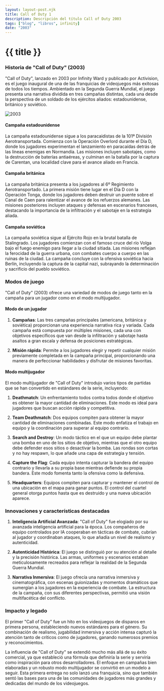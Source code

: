 ```yaml
---
layout: layout-post.njk
title: Call of Duty 1
description: Descripción del título Call of Duty 2003
tags: ["blog", "libros", infinity]
date: "2003"
---
```


# {{ title }}


### Historia de "Call of Duty" (2003)

"Call of Duty", lanzado en 2003 por Infinity Ward y publicado por Activision, es el juego inaugural de una de las franquicias de videojuegos más exitosas de todos los tiempos. Ambientado en la Segunda Guerra Mundial, el juego presenta una narrativa dividida en tres campañas distintas, cada una desde la perspectiva de un soldado de los ejércitos aliados: estadounidense, británico y soviético.

![2003](/img/Call2003.jpg)

#### Campaña estadounidense

La campaña estadounidense sigue a los paracaidistas de la 101ª División Aerotransportada. Comienza con la Operación Overlord durante el Día D, donde los jugadores experimentan el lanzamiento en paracaídas detrás de las líneas enemigas en Normandía. Las misiones incluyen sabotajes, como la destrucción de baterías antiaéreas, y culminan en la batalla por la captura de Carentan, una localidad clave para el avance aliado en Francia.

#### Campaña británica

La campaña británica presenta a los jugadores al 6º Regimiento Aerotransportado. La primera misión tiene lugar en el Día D con la Operación Tonga, donde los jugadores deben destruir un puente sobre el Canal de Caen para ralentizar el avance de los refuerzos alemanes. Las misiones posteriores incluyen ataques y defensas en escenarios franceses, destacando la importancia de la infiltración y el sabotaje en la estrategia aliada.

#### Campaña soviética

La campaña soviética sigue al Ejército Rojo en la brutal batalla de Stalingrado. Los jugadores comienzan con el famoso cruce del río Volga bajo el fuego enemigo para llegar a la ciudad sitiada. Las misiones reflejan la ferocidad de la guerra urbana, con combates cuerpo a cuerpo en las ruinas de la ciudad. La campaña concluye con la ofensiva soviética hacia Berlín, incluyendo la captura de la capital nazi, subrayando la determinación y sacrificio del pueblo soviético.

### Modos de juego

"Call of Duty" (2003) ofrece una variedad de modos de juego tanto en la campaña para un jugador como en el modo multijugador.

#### Modo de un jugador

1. **Campañas**: Las tres campañas principales (americana, británica y soviética) proporcionan una experiencia narrativa rica y variada. Cada campaña está compuesta por múltiples misiones, cada una con objetivos específicos que van desde la infiltración y sabotaje hasta asaltos a gran escala y defensa de posiciones estratégicas.
   
2. **Misión rápida**: Permite a los jugadores elegir y repetir cualquier misión previamente completada en la campaña principal, proporcionando una manera de perfeccionar habilidades y disfrutar de misiones favoritas.

#### Modo multijugador

El modo multijugador de "Call of Duty" introdujo varios tipos de partidas que se han convertido en estándares de la serie, incluyendo:

1. **Deathmatch**: Un enfrentamiento todos contra todos donde el objetivo es obtener la mayor cantidad de eliminaciones. Este modo es ideal para jugadores que buscan acción rápida y competitiva.
   
2. **Team Deathmatch**: Dos equipos compiten para obtener la mayor cantidad de eliminaciones combinadas. Este modo enfatiza el trabajo en equipo y la coordinación para superar al equipo contrario.
   
3. **Search and Destroy**: Un modo táctico en el que un equipo debe plantar una bomba en uno de los sitios de objetivo, mientras que el otro equipo debe defender esos sitios o desactivar la bomba. Las rondas son cortas y no hay respawn, lo que añade una capa de estrategia y tensión.
   
4. **Capture the Flag**: Cada equipo intenta capturar la bandera del equipo contrario y llevarla a su propia base mientras defiende su propia bandera. Este modo fomenta tanto la ofensiva como la defensiva.
   
5. **Headquarters**: Equipos compiten para capturar y mantener el control de una ubicación en el mapa para ganar puntos. El control del cuartel general otorga puntos hasta que es destruido y una nueva ubicación aparece.

### Innovaciones y características destacadas

1. **Inteligencia Artificial Avanzada**: "Call of Duty" fue elogiado por su avanzada inteligencia artificial para la época. Los compañeros de equipo controlados por IA cooperaban en tácticas de combate, cubrían al jugador y coordinaban ataques, lo que añadía un nivel de realismo y autenticidad.
   
2. **Autenticidad Histórica**: El juego se distinguió por su atención al detalle y la precisión histórica. Las armas, uniformes y escenarios estaban meticulosamente recreados para reflejar la realidad de la Segunda Guerra Mundial.
   
3. **Narrativa Inmersiva**: El juego ofrecía una narrativa inmersiva y cinematográfica, con escenas guionizadas y momentos dramáticos que sumergían a los jugadores en la experiencia de combate. La estructura de la campaña, con sus diferentes perspectivas, permitió una visión multifacética del conflicto.

### Impacto y legado

El primer "Call of Duty" fue un hito en los videojuegos de disparos en primera persona, estableciendo nuevos estándares para el género. Su combinación de realismo, jugabilidad inmersiva y acción intensa capturó la atención tanto de críticos como de jugadores, ganando numerosos premios y reconocimientos. 

La influencia de "Call of Duty" se extendió mucho más allá de su éxito comercial, ya que estableció una fórmula que definiría la serie y serviría como inspiración para otros desarrolladores. El enfoque en campañas bien elaboradas y un robusto modo multijugador se convirtió en un modelo a seguir. Esta primera entrega no solo lanzó una franquicia, sino que también sentó las bases para una de las comunidades de jugadores más grandes y dedicadas del mundo de los videojuegos.



